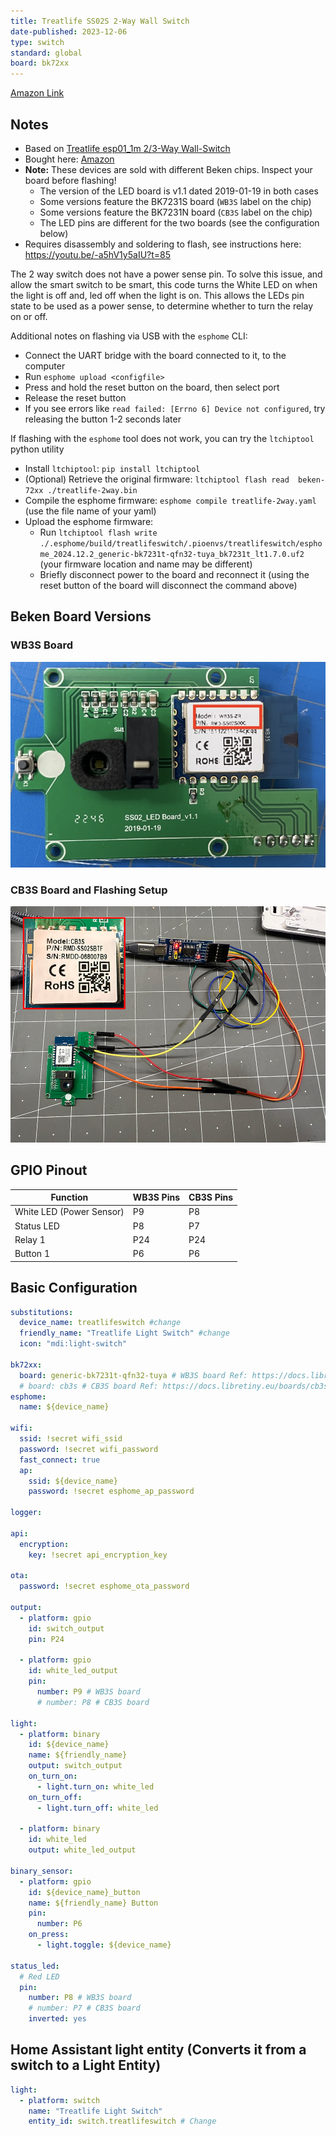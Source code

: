 ```yaml
---
title: Treatlife SS02S 2-Way Wall Switch
date-published: 2023-12-06
type: switch
standard: global
board: bk72xx
---
```

[Amazon Link](https://amzn.to/3NhW7EX)

## Notes

* Based on [Treatlife esp01_1m 2/3-Way Wall-Switch](/devices/Treatlife-Wall-Switch)
* Bought here: [Amazon](https://amzn.to/42jq8fY)
* **Note:** These devices are sold with different Beken chips. Inspect your board before flashing!
  * The version of the LED board is v1.1 dated 2019-01-19 in both cases
  * Some versions feature the BK7231S board (`WB3S` label on the chip)
  * Some versions feature the BK7231N board (`CB3S` label on the chip)
  * The LED pins are different for the two boards (see the configuration below)
* Requires disassembly and soldering to flash, see instructions here: <https://youtu.be/-a5hV1y5aIU?t=85>

The 2 way switch does not have a power sense pin. To solve this issue, and allow the smart switch to be smart, this code turns the White LED on when the light is off and, led off when the light is on. This allows the LEDs pin state to be used as a power sense, to determine whether to turn the relay on or off.

Additional notes on flashing via USB with the `esphome` CLI:

* Connect the UART bridge with the board connected to it, to the computer
* Run `esphome upload <configfile>`
* Press and hold the reset button on the board, then select port
* Release the reset button
* If you see errors like `read failed: [Errno 6] Device not configured`, try releasing the button 1-2 seconds later

If flashing with the `esphome` tool does not work, you can try the `ltchiptool` python utility

* Install `ltchiptool`: `pip install ltchiptool`
* (Optional) Retrieve the original firmware: `ltchiptool flash read  beken-72xx ./treatlife-2way.bin`
* Compile the esphome firmware: `esphome compile treatlife-2way.yaml` (use the file name of your yaml)
* Upload the esphome firmware:
  * Run `ltchiptool flash write ./.esphome/build/treatlifeswitch/.pioenvs/treatlifeswitch/esphome_2024.12.2_generic-bk7231t-qfn32-tuya_bk7231t_lt1.7.0.uf2` (your firmware location and name may be different)
  * Briefly disconnect power to the board and reconnect it (using the reset button of the board will disconnect the command above)

## Beken Board Versions
### WB3S Board
![BK7231S](BK7231S.jpg "BK7231S, aka WB3S board")

### CB3S Board and Flashing Setup
![BK7231N Flashing](BK7231N-flashing.jpg "BK7231N, aka CB3s board and flashing setup")

## GPIO Pinout

| Function                              | WB3S Pins | CB3S Pins |
|---------------------------------------|-----------|-----------|
| White LED (Power Sensor)              | P9        | P8        |
| Status LED                            | P8        | P7        |
| Relay 1                               | P24       | P24       |
| Button 1                              | P6        | P6        |

## Basic Configuration

```yaml
substitutions:
  device_name: treatlifeswitch #change
  friendly_name: "Treatlife Light Switch" #change
  icon: "mdi:light-switch"

bk72xx:
  board: generic-bk7231t-qfn32-tuya # WB3S board Ref: https://docs.libretiny.eu/boards/generic-bk7231t-qfn32-tuya/
  # board: cb3s # CB3S board Ref: https://docs.libretiny.eu/boards/cb3s/
esphome:
  name: ${device_name}

wifi:
  ssid: !secret wifi_ssid
  password: !secret wifi_password
  fast_connect: true
  ap:
    ssid: ${device_name}
    password: !secret esphome_ap_password

logger:

api:
  encryption:
    key: !secret api_encryption_key

ota:
  password: !secret esphome_ota_password

output:
  - platform: gpio
    id: switch_output
    pin: P24

  - platform: gpio
    id: white_led_output
    pin:
      number: P9 # WB3S board
      # number: P8 # CB3S board

light:
  - platform: binary
    id: ${device_name}
    name: ${friendly_name}
    output: switch_output
    on_turn_on:
      - light.turn_on: white_led
    on_turn_off:
      - light.turn_off: white_led

  - platform: binary
    id: white_led
    output: white_led_output

binary_sensor:
  - platform: gpio
    id: ${device_name}_button
    name: ${friendly_name} Button
    pin:
      number: P6
    on_press:
      - light.toggle: ${device_name}

status_led:
  # Red LED
  pin:
    number: P8 # WB3S board
    # number: P7 # CB3S board
    inverted: yes
```

## Home Assistant light entity (Converts it from a switch to a Light Entity)

```yaml
light:
  - platform: switch
    name: "Treatlife Light Switch"
    entity_id: switch.treatlifeswitch # Change
```
